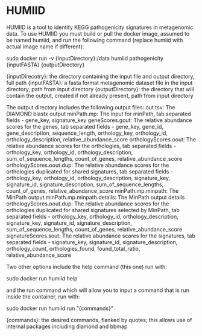 # HUMIID
HUMIID is a tool to identify KEGG pathogenicity signatures in metagenomic data.
To use HUMIID you must build or pull the docker image, assumed to be named humiid,
and run the following command (replace humiid with actual image name if different):

sudo docker run -v {inputDirectory}:/data humiid pathogenicity {inputFASTA} {outputDirectory}

{inputDirecotry}: the directory containing the input file and output directory, full path
{inputFASTA}: a fasta format metagenomic dataset file in the input directory, path from input directory
{outputDirectory}: the directory that will contain the output, created if not already present, path from input directory

The output directory includes the following output files:
out.tsv: The DIAMOND blastx output
minPath.mp: The input for minPath, tab separated fields - gene_key, signature_key
geneScores.gout: The relative abundance scores for the genes, tab separated fields - gene_key, gene_id, gene_description, sequence_length, orthology_key, orthology_id, orthology_description, relative_abundance_score
orthologyScores.oout: The relative abundance scores for the orthologies, tab separated fields - orthology_key, orthology_id, orthology_description, sum_of_sequence_lengths, count_of_genes, relative_abundance_score
orthologyScores.oout.dup: The relative abundance scores for the orthologies duplicated for shared signatures, tab separated fields - orthology_key, orthology_id, orthology_description, signature_key, signature_id, signature_description, sum_of_sequence_lengths, count_of_genes, relative_abundance_score
minPath.mp.minpath: The MinPath output
minPath.mp.minpath.details: The MinPath output details
orthologyScores.oout.dup: The relative abundance scores for the orthologies duplicated for shared signatures selected by MinPath, tab separated fields - orthology_key, orthology_id, orthology_description, signature_key, signature_id, signature_description, sum_of_sequence_lengths, count_of_genes, relative_abundance_score
signatureScores.sout: The relative abundance scores for the signatures, tab separated fields - signature_key, signature_id, signature_description, orthology_count, orthologies_found, found_total_ratio, relative_abundance_score

Two other options include the help command (this one) run with:

sudo docker run humiid help

and the run command which will allow you to input a command that is run inside the container, run with:

sudo docker run humiid run "{commands}"

{commands}: the desired commands, flanked by quotes; this allows use of internal packages including diamond and bbmap
